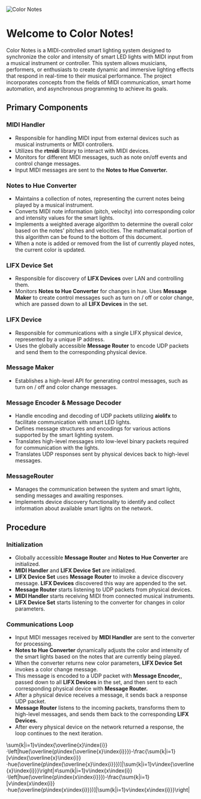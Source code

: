 
![Color Notes](https://github.com/og-tombar/color-notes/assets/134632821/127a5705-7094-428a-9b80-617c91071cfd)

# Welcome to Color Notes!

Color Notes is a MIDI-controlled smart lighting system designed to synchronize the color and intensity of smart LED lights with MIDI input from a musical instrument or controller. This system allows musicians, performers, or enthusiasts to create dynamic and immersive lighting effects that respond in real-time to their musical performance. The project incorporates concepts from the fields of MIDI communication, smart home automation, and asynchronous programming to achieve its goals.

## Primary Components
### MIDI Handler
* Responsible for handling MIDI input from external devices such as musical instruments or MIDI controllers.
* Utilizes the __rtmidi__ library to interact with MIDI devices.
* Monitors for different MIDI messages, such as note on/off events and control change messages.
* Input MIDI messages are sent to the __Notes to Hue Converter.__

### Notes to Hue Converter
* Maintains a collection of notes, representing the current notes being played by a musical instrument.
* Converts MIDI note information (pitch, velocity) into corresponding color and intensity values for the smart lights.
* Implements a weighted average algorithm to determine the overall color based on the notes' pitches and velocities. The mathematical portion of this algorithm can be found to the bottom of this document.
* When a note is added or removed from the list of currently played notes, the current color is updated.


### LIFX Device Set
* Responsible for discovery of __LIFX Devices__ over LAN and controlling them.
* Monitors __Notes to Hue Converter__ for changes in hue. Uses __Message Maker__ to create control messages such as turn on / off or color change, which are passed down to all __LIFX Devices__ in the set.

### LIFX Device
* Responsible for communications with a single LIFX physical device, represented by a unique IP address.
* Uses the globally accessible __Message Router__ to encode UDP packets and send them to the corresponding physical device.

### Message Maker
* Establishes a high-level API for generating control messages, such as turn on / off and color change messages.

### Message Encoder & Message Decoder
* Handle encoding and decoding of UDP packets utilizing __aiolifx__ to facilitate communication with smart LED lights.
* Defines message structures and encodings for various actions supported by the smart lighting system.
* Translates high-level messages into low-level binary packets required for communication with the lights.
* Translates UDP responses sent by physical devices back to high-level messages.

### MessageRouter
* Manages the communication between the system and smart lights, sending messages and awaiting responses.
* Implements device discovery functionality to identify and collect information about available smart lights on the network.

## Procedure
### Initialization
* Globally accessible __Message Router__ and __Notes to Hue Converter__ are initialized.
* __MIDI Handler__ and __LIFX Device Set__ are initialized. 
* __LIFX Device Set__ uses __Message Router__ to invoke a device discovery message. __LIFX Devices__ discovered this way are appended to the set.
* __Message Router__ starts listening to UDP packets from physical devices.
* __MIDI Handler__ starts receiving MIDI from connected musical instruments.
* __LIFX Device Set__ starts listening to the converter for changes in color parameters.

### Communications Loop
* Input MIDI messages received by __MIDI Handler__ are sent to the converter for processing.
* __Notes to Hue Converter__ dynamically adjusts the color and intensity of the smart lights based on the notes that are currently being played.
* When the converter returns new color parameters, __LIFX Device Set__ invokes a color change message.
* This message is encoded to a UDP packet with __Message Encoder,__, passed down to all __LIFX Devices__ in the set, and then sent to each corresponding physical device with __Message Router.__
* After a physical device receives a message, it sends back a response UDP packet.
* __Message Router__ listens to the incoming packets, transforms them to high-level messages, and sends them back to the corresponding __LIFX Devices.__
* After every physical device on the network returned a response, the loop continues to the next iteration.

\sum{k|i=1}v\index{\overline{x}\index{i}}·\left|hue(\overline{p\index{\overline{x}\index{i}}})-\frac{\sum{k|i=1}[v\index{\overline{x}\index{i}}⋅hue(\overline{p\index{\overline{x}\index{i}}})]|\sum{k|i=1}v\index{\overline{x}\index{i}}}\right|≤\sum{k|i=1}v\index{x\index{i}}·\left|hue(\overline{p\index{x\index{i}}})-\frac{\sum{k|i=1}[v\index{x\index{i}}⋅hue(\overline{p\index{x\index{i}}})]|\sum{k|i=1}v\index{x\index{i}}}\right|

